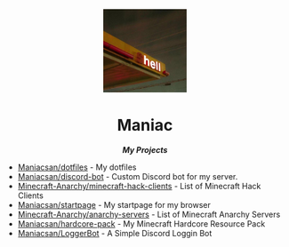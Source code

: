 <div align="center">

<img src="pfp.jpg" width="150px" height="150px"> 

Maniac
===
***My Projects***

</div>

- [Maniacsan/dotfiles](https://github.com/Maniacsan/dotfiles) - My dotfiles
- [Maniacsan/discord-bot](https://github.com/Maniacsan/discord-bot) - Custom Discord bot for my server.
- [Minecraft-Anarchy/minecraft-hack-clients](https://github.com/Minecraft-Anarchy/minecraft-hack-clients) - List of Minecraft Hack Clients
- [Maniacsan/startpage](https://github.com/Maniacsan/startpage) - My startpage for my browser
- [Minecraft-Anarchy/anarchy-servers](https://github.com/Minecraft-Anarchy/anarchy-servers) - List of Minecraft Anarchy Servers
- [Maniacsan/hardcore-pack](https://github.com/Maniacsan/hardcore-pack) - My Minecraft Hardcore Resource Pack
- [Maniacsan/LoggerBot](https://github.com/Maniacsan/LoggerBot) - A Simple Discord Loggin Bot
